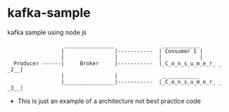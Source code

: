 # kafka-sample
kafka sample using node js

                      ________________               ____________
                     |                |-----------  | Consumer 1 |
                     |                |             |            |
      Producer ------|     Broker     |-----------  |_C̲o̲n̲s̲u̲m̲e̲r̲ ̲2̲_|
                     |                |              ____________ 
                     |________________|-----------  |_C̲o̲n̲s̲u̲m̲e̲r̲ ̲3̲_|
                                                     
 - This is just an example of a architecture not best practice code
